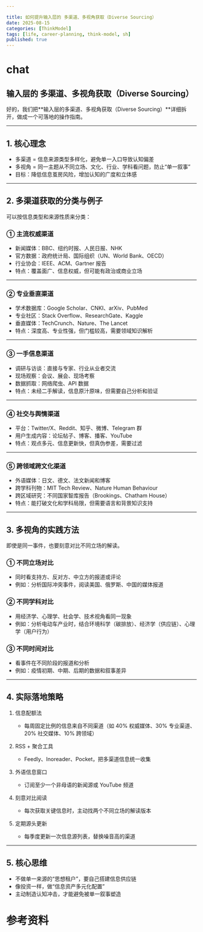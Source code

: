 ```yaml
---

title: 如何提升输入层的 多渠道、多视角获取（Diverse Sourcing）
date: 2025-08-15
categories: [ThinkModel]
tags: [life, career-planning, think-model, sh]
published: true
---
```




# chat

## 输入层的 多渠道、多视角获取（Diverse Sourcing）

好的，我们把\*\*输入层的多渠道、多视角获取（Diverse Sourcing）\*\*详细拆开，做成一个可落地的操作指南。

---

## 1. 核心理念

* 多渠道 = 信息来源类型多样化，避免单一入口导致认知偏差
* 多视角 = 同一主题从不同立场、文化、行业、学科看问题，防止“单一叙事”
* 目标：降低信息茧房风险，增加认知的广度和立体感

---

## 2. 多渠道获取的分类与例子

可以按信息类型和来源性质来分类：

### ① 主流权威渠道

* 新闻媒体：BBC、纽约时报、人民日报、NHK
* 官方数据：政府统计局、国际组织（UN、World Bank、OECD）
* 行业协会：IEEE、ACM、Gartner 报告
* 特点：覆盖面广、信息权威，但可能有政治或商业立场

---

### ② 专业垂直渠道

* 学术数据库：Google Scholar、CNKI、arXiv、PubMed
* 专业社区：Stack Overflow、ResearchGate、Kaggle
* 垂直媒体：TechCrunch、Nature、The Lancet
* 特点：深度高、专业性强，但门槛较高，需要领域知识解析

---

### ③ 一手信息渠道

* 调研与访谈：直接与专家、行业从业者交流
* 现场观察：会议、展会、现场考察
* 数据抓取：网络爬虫、API 数据
* 特点：未经二手解读，信息原汁原味，但需要自己分析和验证

---

### ④ 社交与舆情渠道

* 平台：Twitter/X、Reddit、知乎、微博、Telegram 群
* 用户生成内容：论坛帖子、博客、播客、YouTube
* 特点：观点多元、信息更新快，但真伪参差，需要过滤

---

### ⑤ 跨领域跨文化渠道

* 外语媒体：日文、德文、法文新闻和博客
* 跨学科刊物：MIT Tech Review、Nature Human Behaviour
* 跨区域研究：不同国家智库报告（Brookings、Chatham House）
* 特点：能打破文化和学科局限，但需要语言和背景知识支持

---

## 3. 多视角的实践方法

即使是同一事件，也要刻意对比不同立场的解读。

### ① 不同立场对比

* 同时看支持方、反对方、中立方的报道或评论
* 例如：分析国际冲突事件，阅读美国、俄罗斯、中国的媒体报道

### ② 不同学科对比

* 用经济学、心理学、社会学、技术视角看同一现象
* 例如：分析电动车产业时，结合环境科学（碳排放）、经济学（供应链）、心理学（用户行为）

### ③ 不同时间对比

* 看事件在不同阶段的报道和分析
* 例如：疫情初期、中期、后期的数据和叙事差异

---

## 4. 实际落地策略

1. 信息配额法

   * 每周固定比例的信息来自不同渠道（如 40% 权威媒体、30% 专业渠道、20% 社交媒体、10% 跨领域）
2. RSS + 聚合工具

   * Feedly、Inoreader、Pocket，把多渠道信息统一收集
3. 外语信息窗口

   * 订阅至少一个非母语的新闻源或 YouTube 频道
4. 刻意对比阅读

   * 每次获取关键信息时，主动找两个不同立场的解读版本
5. 定期源头更新

   * 每季度更新一次信息源列表，替换噪音高的渠道

---

## 5. 核心思维

* 不做单一来源的“思想租户”，要自己搭建信息供应链
* 像投资一样，做“信息资产多元化配置”
* 主动制造认知冲击，才能避免被单一叙事塑造





# 参考资料

